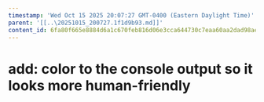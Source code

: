 ```yaml
---
timestamp: 'Wed Oct 15 2025 20:07:27 GMT-0400 (Eastern Daylight Time)'
parent: '[[..\20251015_200727.1f1d9b93.md]]'
content_id: 6fa80f665e8884d6a1c670feb816d06e3cca644730c7eaa60aa2dad98aee602b
---
```


# add: color to the console output so it looks more human-friendly

